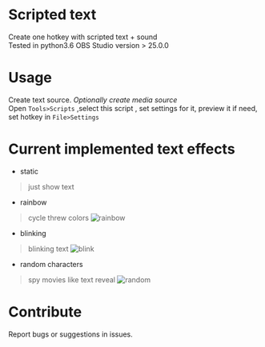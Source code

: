 # Scripted text
Create one hotkey with scripted text + sound  
Tested in python3.6 OBS Studio version > 25.0.0 
# Usage
Create text source.
_Optionally create media source_  
Open `Tools>Scripts` ,select this script , set settings for it, preview it if need, set hotkey in `File>Settings`
# Current implemented text effects
- static 
> just show text
- rainbow
> cycle threw colors 
![rainbow](https://i.imgur.com/GmhEDv4.gifv)
- blinking
> blinking text 
![blink](https://i.imgur.com/2M2wDUD.gifv)
- random characters 
> spy movies like text reveal
![random](https://i.imgur.com/RYxSTDk.gifv)
# Contribute 
Report bugs or suggestions  in issues.
